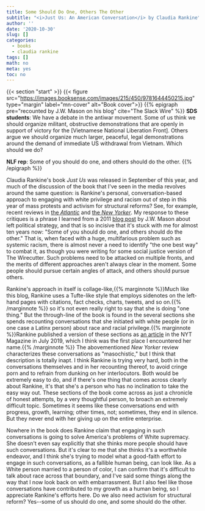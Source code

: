 ```yaml
---
title: Some Should Do One, Others The Other
subtitle: "<i>Just Us: An American Conversation</i> by Claudia Rankine"
author: ''
date: '2020-10-30'
slug: []
categories:
  - books
  - claudia rankine
tags: []
math: no
meta: yes
toc: no
---
```


{{< section "start" >}}
{{< figure src="https://images.booksense.com/images/215/450/9781644450215.jpg" type="margin" label="mn-cover" alt="Book cover">}}
{{% epigraph pre="recounted by J.W. Mason on his blog" cite="The Slack Wire" %}}
<b>SDS students</b>: We have a debate in the antiwar movement. Some of us think we should organize militant, obstructive demonstrations that are openly in support of victory for the [Vietnamese National Liberation Front]. Others argue we should organize much larger, peaceful, legal demonstrations around the demand of immediate US withdrawal from Vietnam. Which should we do?

<b>NLF rep</b>: Some of you should do one, and others should do the other.
{{% /epigraph %}}

<!--more-->

Claudia Rankine's book *Just Us* was released in September of this year, and much of the discussion of the book that I've seen in the media revolves around the same question: is Rankine's personal, conversation-based approach to engaging with white privilege and racism out of step in this year of mass protests and activism for structural reforms? See, for example, recent reviews in [the *Atlantic*](https://www.theatlantic.com/magazine/archive/2020/10/claudia-rankines-quest-for-racial-dialogue/615502/) and [the *New Yorker*](https://www.newyorker.com/books/page-turner/the-misspent-insights-of-claudia-rankines-just-us). My response to these critiques is a phrase I learned from a 2011 [blog post](https://jwmason.org/slackwire/some-should-do-one-others-other/) by J.W. Mason about left political strategy, and that is so incisive that it's stuck with me for almost ten years now: "Some of you should do one, and others should do the other." That is, when faced with a huge, multifarious problem such as systemic racism, there is almost never a need to identify "the one best way" to combat it, as though you were writing for some social justice version of The Wirecutter. Such problems need to be attacked on multiple fronts, and the merits of different approaches aren't always clear in the moment. Some people should pursue certain angles of attack, and others should pursue others.  

Rankine's approach in itself is collage-like,{{% marginnote %}}Much like this blog, Rankine uses a Tufte-like style that employs sidenotes on the left-hand pages with citations, fact checks, charts, tweets, and so on.{{% /marginnote %}} so it's not even really right to say that she is doing "one thing." But the through-line of the book is found in the several sections she spends recounting conversations that she initiated with white people (or in one case a Latinx person) about race and racial privilege.{{% marginnote %}}Rankine published a version of these sections as [an article](https://www.nytimes.com/2019/07/17/magazine/white-men-privilege.html) in the NYT Magazine in July 2019, which I think was the first place I encountered her name.{{% /marginnote %}} The abovementioned *New Yorker* review characterizes these conversations as "masochistic," but I think that description is totally inapt. I think Rankine is trying very hard, both in the conversations themselves and in her recounting thereof, to avoid cringe porn and to refrain from dunking on her interlocutors. Both would be extremely easy to do, and if there's one thing that comes across clearly about Rankine, it's that she's a person who has no inclination to take the easy way out. These sections of the book come across as just a chronicle of honest attempts, by a very thoughtful person, to broach an extremely difficult topic. Sometimes it seems like these conversations end with progress, growth, learning; other times, not; sometimes, they end in silence. But they never end with her giving up on the entire enterprise. 

Nowhere in the book does Rankine claim that engaging in such conversations is going to solve America's problems of White supremacy. She doesn't even say explicitly that she thinks more people should have such conversations. But it's clear to me that she thinks it's a worthwhile endeavor, and I think she's trying to model what a good-faith effort to engage in such conversations, as a fallible human being, can look like. As a White person married to a person of color, I can confirm that it's difficult to talk about race across that boundary, and I've said some things along the way that I now look back on with embarrassment. But I also feel like those conversations have contributed to my growth as a human being, so I appreciate Rankine's efforts here. Do we also need activism for structural reform? Yes--some of us should do one, and some should do the other.

